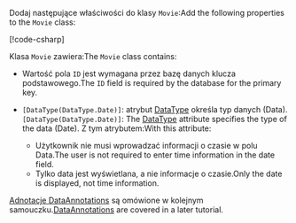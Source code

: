 <!-- THIS INCLUDE USED BY MVC AND RP -->
<span data-ttu-id="b2181-101">Dodaj następujące właściwości do klasy `Movie`:</span><span class="sxs-lookup"><span data-stu-id="b2181-101">Add the following properties to the `Movie` class:</span></span>

[!code-csharp[](~/tutorials/razor-pages/razor-pages-start/sample/RazorPagesMovie22/Models/Movie.cs?name=snippet1)]

<span data-ttu-id="b2181-102">Klasa `Movie` zawiera:</span><span class="sxs-lookup"><span data-stu-id="b2181-102">The `Movie` class contains:</span></span>

* <span data-ttu-id="b2181-103">Wartość pola `ID` jest wymagana przez bazę danych klucza podstawowego.</span><span class="sxs-lookup"><span data-stu-id="b2181-103">The `ID` field is required by the database for the primary key.</span></span>
* <span data-ttu-id="b2181-104">`[DataType(DataType.Date)]`: atrybut [DataType](/dotnet/api/microsoft.aspnetcore.mvc.dataannotations.internal.datatypeattributeadapter) określa typ danych (Data).</span><span class="sxs-lookup"><span data-stu-id="b2181-104">`[DataType(DataType.Date)]`:  The [DataType](/dotnet/api/microsoft.aspnetcore.mvc.dataannotations.internal.datatypeattributeadapter) attribute specifies the type of the data (Date).</span></span> <span data-ttu-id="b2181-105">Z tym atrybutem:</span><span class="sxs-lookup"><span data-stu-id="b2181-105">With this attribute:</span></span>

  * <span data-ttu-id="b2181-106">Użytkownik nie musi wprowadzać informacji o czasie w polu Data.</span><span class="sxs-lookup"><span data-stu-id="b2181-106">The user is not required to enter time information in the date field.</span></span>
  * <span data-ttu-id="b2181-107">Tylko data jest wyświetlana, a nie informacje o czasie.</span><span class="sxs-lookup"><span data-stu-id="b2181-107">Only the date is displayed, not time information.</span></span>

<span data-ttu-id="b2181-108">[Adnotacje DataAnnotations](/dotnet/api/system.componentmodel.dataannotations) są omówione w kolejnym samouczku.</span><span class="sxs-lookup"><span data-stu-id="b2181-108">[DataAnnotations](/dotnet/api/system.componentmodel.dataannotations) are covered in a later tutorial.</span></span>
